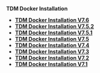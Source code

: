 <strong>TDM Docker Installation<strong>

<ul>
<li><a href="/articles/98_maintenance_and_operational/Installations/Docker/TDM/TDM_Docker_Installation_V7.6.md">TDM Docker Installation V7.6</a></li>          
<li><a href="/articles/98_maintenance_and_operational/Installations/Docker/TDM/TDM_Docker_Installation_V7.5.2.md">TDM Docker Installation V7.5.2</a></li>      
<li><a     
<li><a href="/articles/98_maintenance_and_operational/Installations/Docker/TDM/TDM_Docker_Installation_V7.5.1.md">TDM Docker Installation V7.5.1</a></li>      
<li><a href="/articles/98_maintenance_and_operational/Installations/Docker/TDM/TDM_Docker_Installation_V7.5.md">TDM Docker Installation V7.5</a></li>    
<li><a href="/articles/98_maintenance_and_operational/Installations/Docker/TDM/TDM_Docker_Installation_V7.4.md">TDM Docker Installation V7.4</a></li>    
<li><a href="/articles/98_maintenance_and_operational/Installations/Docker/TDM/TDM_Docker_Installation_V7.3.md">TDM Docker Installation V7.3</a></li>
<li><a href="/articles/98_maintenance_and_operational/Installations/Docker/TDM/TDM_Docker_Installation_V7.2.md">TDM Docker Installation V7.2</a></li>
<li><a href="/articles/98_maintenance_and_operational/Installations/Docker/TDM/TDM_Docker_Installation_V7.1.md">TDM Docker Installation V7.1</a></li>
</ul>

